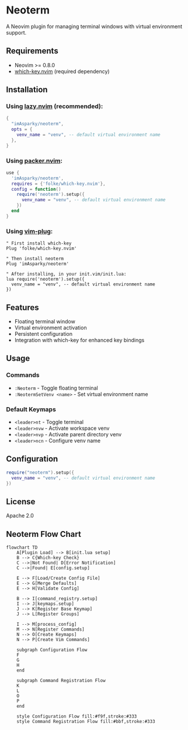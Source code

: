 # Neoterm

A Neovim plugin for managing terminal windows with virtual environment support.

## Requirements

- Neovim >= 0.8.0
- [which-key.nvim](https://github.com/folke/which-key.nvim) (required dependency)

## Installation

### Using [lazy.nvim](https://github.com/folke/lazy.nvim) (recommended):
```lua
{
  "imAsparky/neoterm",
  opts = {
    venv_name = "venv", -- default virtual environment name
  },
}
```

### Using [packer.nvim](https://github.com/wbthomason/packer.nvim):
```lua
use {
  'imAsparky/neoterm',
  requires = {'folke/which-key.nvim'},
  config = function()
    require('neoterm').setup({
      venv_name = "venv", -- default virtual environment name
    })
  end
}
```

### Using [vim-plug](https://github.com/junegunn/vim-plug):
```vim
" First install which-key
Plug 'folke/which-key.nvim'

" Then install neoterm
Plug 'imAsparky/neoterm'

" After installing, in your init.vim/init.lua:
lua require('neoterm').setup({
  venv_name = "venv", -- default virtual environment name
})
```

## Features

- Floating terminal window
- Virtual environment activation
- Persistent configuration
- Integration with which-key for enhanced key bindings

## Usage

### Commands

- `:Neoterm` - Toggle floating terminal
- `:NeotermSetVenv <name>` - Set virtual environment name

### Default Keymaps

- `<leader>nt` - Toggle terminal
- `<leader>nvw` - Activate workspace venv
- `<leader>nvp` - Activate parent directory venv
- `<leader>ncn` - Configure venv name

## Configuration

```lua
require("neoterm").setup({
  venv_name = "venv", -- default virtual environment name
})
```

## License

Apache 2.0

## Neoterm Flow Chart

```mermaid
flowchart TD
    A[Plugin Load] --> B[init.lua setup]
    B --> C{Which-key Check}
    C -->|Not Found| D[Error Notification]
    C -->|Found| E[config.setup]
    
    E --> F[Load/Create Config File]
    E --> G[Merge Defaults]
    E --> H[Validate Config]
    
    B --> I[command_registry.setup]
    I --> J[keymaps.setup]
    J --> K[Register Base Keymap]
    J --> L[Register Groups]
    
    I --> M[process_config]
    M --> N[Register Commands]
    N --> O[Create Keymaps]
    N --> P[Create Vim Commands]
    
    subgraph Configuration Flow
    F
    G
    H
    end
    
    subgraph Command Registration Flow
    K
    L
    O
    P
    end

    style Configuration Flow fill:#f9f,stroke:#333
    style Command Registration Flow fill:#bbf,stroke:#333
```
